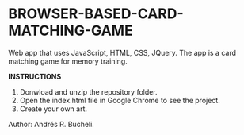 # BROWSER-BASED-CARD-MATCHING-GAME

Web app that uses JavaScript, HTML, CSS, JQuery.  The app is a card matching game for memory training.  




<strong>INSTRUCTIONS</strong>

1. Donwload and unzip the repository folder.
2. Open the index.html file in Google Chrome to see the project.
3. Create your own art.

Author: Andrés R. Bucheli.
